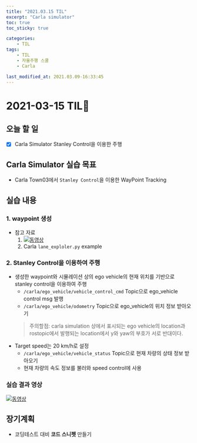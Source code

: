 ```yaml
---
title: "2021.03.15 TIL"
excerpt: "Carla simulator"
toc: true
toc_sticky: true

categories:
    - TIL 
tags:
    - TIL
    - 자율주행 스쿨
    - Carla

last_modified_at: 2021.03.09-16:33:45    
---
```

 
# 2021-03-15 TIL📓
## 오늘 할 일
- [x] Carla Simulator Stanley Control을 이용한 주행

## Carla Simulator 실습 목표
- Carla Town03에서 `Stanley Control`을 이용한 WayPoint Tracking

## 실습 내용
### 1. waypoint 생성
- 참고 자료
    1. [![동영상](https://img.youtube.com/vi/DBmkVTKC26I/0.jpg)](https://youtu.be/DBmkVTKC26I)
    2. Carla `lane_exploler.py` example

### 2. Stanley Control을 이용하여 주행
- 생성한 waypoint와 시뮬레이션 상의 ego vehicle의 현재 위치를 기반으로 stanley control을 이용하여 주행
    - `/carla/ego_vehicle/vehicle_control_cmd` Topic으로 ego_vehicle control msg 발행
    - `/carla/ego_vehicle/odometry` Topic으로 ego_vehicle의 위치 정보 받아오기
    > 주의할점: carla simulation 상에서 표시되는 ego vehicle의 location과 rostopic에서 발행되는 location에서 y와 yaw의 부호가 서로 반대이다.
- Target speed는 20 km/h로 설정
    - `/carla/ego_vehicle/vehicle_status` Topic으로 현재 차량의 상태 정보 받아오기
    - 현재 차량의 속도 정보를 불러와 speed control에 사용

### 실습 결과 영상
[![동영상](https://img.youtube.com/vi/_1_Zwc89MhA/0.jpg)](https://youtu.be/_1_Zwc89MhA)

## 장기계획
- 코딩테스트 대비 **코드 스니펫** 만들기
